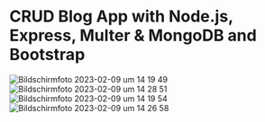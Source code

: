 # CRUD Blog App with Node.js, Express, Multer &amp; MongoDB and Bootstrap


![Bildschirmfoto 2023-02-09 um 14 19 49](https://user-images.githubusercontent.com/45995648/217825611-5f9efcf0-fbea-476b-98a5-7cbf4324162d.png)
![Bildschirmfoto 2023-02-09 um 14 28 51](https://user-images.githubusercontent.com/45995648/217825801-5a602c60-0c7c-43c5-8b1a-7ca164c15ec5.png)
![Bildschirmfoto 2023-02-09 um 14 19 54](https://user-images.githubusercontent.com/45995648/217825624-4621cd6d-2a5f-430a-9c60-1713861f18a3.png)
![Bildschirmfoto 2023-02-09 um 14 26 58](https://user-images.githubusercontent.com/45995648/217825632-9268353e-5ced-4f17-a385-135d228834aa.png)
